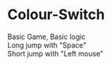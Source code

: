 # Colour-Switch

Basic Game, Basic logic  
Long jump with "Space"   
Short jump with "Left mouse"  
